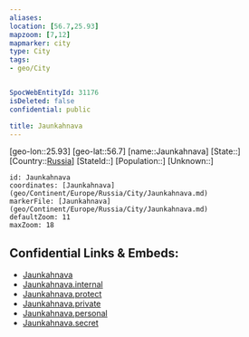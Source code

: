 ```yaml
---
aliases: 
location: [56.7,25.93]
mapzoom: [7,12] 
mapmarker: city 
type: City
tags:
- geo/City


SpocWebEntityId: 31176
isDeleted: false
confidential: public

title: Jaunkahnava
---
```

[geo-lon::25.93]
[geo-lat::56.7]
[name::Jaunkahnava]
[State::]
[Country::[Russia](geo/Continent/Europe/Russia.md)]
[StateId::]
[Population::]
[Unknown::]


```leaflet
id: Jaunkahnava
coordinates: [Jaunkahnava](geo/Continent/Europe/Russia/City/Jaunkahnava.md)
markerFile: [Jaunkahnava](geo/Continent/Europe/Russia/City/Jaunkahnava.md)
defaultZoom: 11 
maxZoom: 18
```


## Confidential Links & Embeds: 
- [Jaunkahnava](../../../../../../_public/geo/Continent/Europe/Russia/City/Jaunkahnava.md) 
- [Jaunkahnava.internal](../../../../../../_internal/geo/Continent/Europe/Russia/City/Jaunkahnava.internal.md) 
- [Jaunkahnava.protect](../../../../../../_protect/geo/Continent/Europe/Russia/City/Jaunkahnava.protect.md) 
- [Jaunkahnava.private](../../../../../../_private/geo/Continent/Europe/Russia/City/Jaunkahnava.private.md) 
- [Jaunkahnava.personal](../../../../../../_personal/geo/Continent/Europe/Russia/City/Jaunkahnava.personal.md) 
- [Jaunkahnava.secret](../../../../../../_secret/geo/Continent/Europe/Russia/City/Jaunkahnava.secret.md) 
